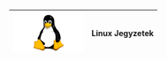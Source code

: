 <table>
    <thead>
        <tr>
            <th>
                <img src=".pictures/linux-logo.png" width="128" alt="tux"/>
            </th>
            <th>Linux Jegyzetek</th>
        </tr>
    </thead>
</table>